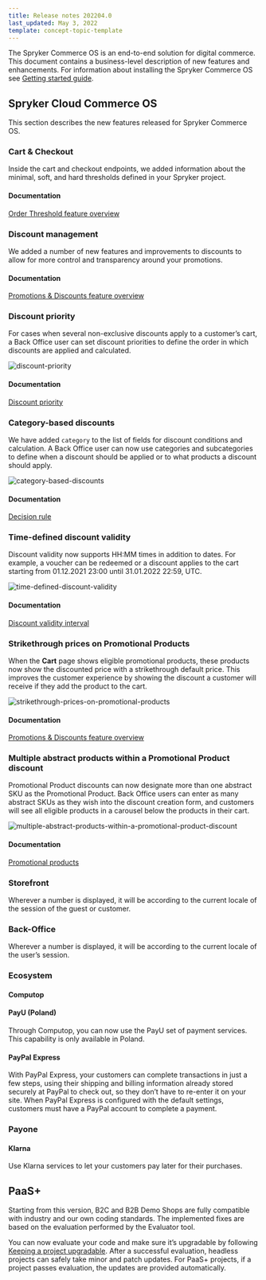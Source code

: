 ```yaml
---
title: Release notes 202204.0
last_updated: May 3, 2022
template: concept-topic-template
---
```


The Spryker Commerce OS is an end-to-end solution for digital commerce. This document contains a business-level description of new features and enhancements.
For information about installing the Spryker Commerce OS see [Getting started guide](https://documentation.spryker.com/docs/dev-getting-started).

## Spryker Cloud Commerce OS

This section describes the new features released for Spryker Commerce OS.

### Cart & Checkout

Inside the cart and checkout endpoints, we added  information about the minimal, soft, and hard thresholds defined in your Spryker project.

#### Documentation

[Order Threshold feature overview](/docs/scos/user/features/202108.0/checkout-feature-overview/order-thresholds-overview.html)

### Discount management

We added a number of new features and improvements to discounts to allow for more control and transparency around your promotions.

#### Documentation

[Promotions & Discounts feature overview](/docs/scos/user/features/{{site.version}}/promotions-discounts-feature-overview.html)


### Discount priority

For cases when several non-exclusive discounts apply to a customer’s cart, a Back Office user can set discount priorities to define the order in which discounts are applied and calculated.

![discount-priority](https://spryker.s3.eu-central-1.amazonaws.com/docs/scos/dev/intro-to-spryker/releases/release-notes/release-notes-202204.0/release-notes-202204.0.md/discount-priority.png)

#### Documentation

[Discount priority](/docs/scos/user/features/{{site.version}}/promotions-discounts-feature-overview.html#discount-priority)

### Category-based discounts

We have added `category` to the list of fields for discount conditions and calculation. A Back Office user can now use categories and subcategories to define when a discount should be applied or to what products a discount should apply.

![category-based-discounts](https://spryker.s3.eu-central-1.amazonaws.com/docs/scos/dev/intro-to-spryker/releases/release-notes/release-notes-202204.0/release-notes-202204.0.md/category-based-discounts.png)

#### Documentation

[Decision rule](/docs/scos/user/features/{{site.version}}/promotions-discounts-feature-overview.html#discount-priority)



### Time-defined discount validity

Discount validity now supports HH:MM times in addition to dates. For example, a voucher can be redeemed or a discount applies to the cart starting from 01.12.2021 23:00 until 31.01.2022 22:59, UTC.

![time-defined-discount-validity](https://spryker.s3.eu-central-1.amazonaws.com/docs/scos/dev/intro-to-spryker/releases/release-notes/release-notes-202204.0/release-notes-202204.0.md/time-defined-discount-validity.png)

#### Documentation

[Discount validity interval](/docs/scos/user/features/{{site.version}}/promotions-discounts-feature-overview.html#discount-priority)

### Strikethrough prices on Promotional Products

When the **Cart** page shows eligible promotional products, these products now show the discounted price with a strikethrough default price. This improves the customer experience by showing the discount a customer will receive if they add the product to the cart.

![strikethrough-prices-on-promotional-products](https://spryker.s3.eu-central-1.amazonaws.com/docs/scos/dev/intro-to-spryker/releases/release-notes/release-notes-202204.0/release-notes-202204.0.md/strikethrough-prices-on-promotional-products.png)

#### Documentation

[Promotions & Discounts feature overview](/docs/scos/user/features/{{site.version}}/promotions-discounts-feature-overview.html)


### Multiple abstract products within a Promotional Product discount

Promotional Product discounts can now designate more than one abstract SKU as the Promotional Product. Back Office users can enter as many abstract SKUs as they wish into the discount creation form, and customers will see all eligible products in a carousel below the products in their cart.

![multiple-abstract-products-within-a-promotional-product-discount](https://spryker.s3.eu-central-1.amazonaws.com/docs/scos/dev/intro-to-spryker/releases/release-notes/release-notes-202204.0/release-notes-202204.0.md/multiple-abstract-products-within-a-promotional-product-discount.png)


#### Documentation
[Promotional products](/docs/scos/user/features/{{site.version}}/promotions-discounts-feature-overview.html#discount-priority)


### Storefront

Wherever a number is displayed, it will be according to the current locale of the session of the guest or customer.

### Back-Office

Wherever a number is displayed, it will be according to the current locale of the user’s session.

### Ecosystem

#### Computop

#### PayU (Poland)

Through Computop, you can now use the PayU set of payment services. This capability is only available in Poland.

#### PayPal Express

With PayPal Express, your customers can complete transactions in just a few steps, using their shipping and billing information already stored securely at PayPal to check out, so they don’t have to re-enter it on your site. When PayPal Express is configured with the default settings, customers must have a PayPal account to complete a payment.

### Payone

#### Klarna

Use Klarna services to let your customers pay later for their purchases.

## PaaS+

Starting from this version, B2C and B2B Demo Shops are fully compatible with industry and our own coding standards. The implemented fixes are based on the evaluation performed by the Evaluator tool.

You can now evaluate your code and make sure it’s upgradable by following [Keeping a project upgradable](/docs/scos/dev/guidelines/keeping-a-project-upgradable/keeping-a-project-upgradable.html). After a successful evaluation, headless projects can safely take minor and patch updates. For PaaS+ projects, if a project passes evaluation, the updates are provided automatically.
